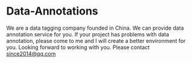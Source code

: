 # Data-Annotations
We are a data tagging company founded in China. We can provide data annotation service for you.
If your project has problems with data annotation, please come to me and I will create a better environment for you.
Looking forward to working with you.
Please contact since2014@qq.com

